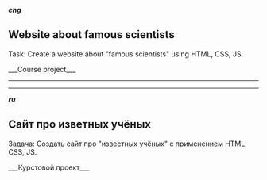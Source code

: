 <i><b>eng</i></b>
<h2>Website about famous scientists</h2>
<p>Task: Create a website about "famous scientists" using HTML, CSS, JS.</p>
___Course project___
<hr><hr>
<i><b>ru</i></b>
<h2>Сайт про изветных учёных</h2>
<p>Задача: Создать сайт про "известных учёных" с применением HTML, CSS, JS.</p>
___Курстовой проект___
